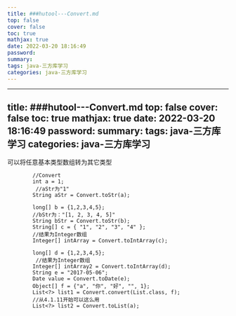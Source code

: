 ```yaml
---
title: ###hutool---Convert.md
top: false
cover: false
toc: true
mathjax: true
date: 2022-03-20 18:16:49
password:
summary:
tags: java-三方库学习
categories: java-三方库学习
---
```

---
title: ###hutool---Convert.md
top: false
cover: false
toc: true
mathjax: true
date: 2022-03-20 18:16:49
password:
summary:
tags: java-三方库学习
categories: java-三方库学习
---
可以将任意基本类型数组转为其它类型

~~~
        //Convert
        int a = 1;
         //aStr为"1"
        String aStr = Convert.toStr(a);

        long[] b = {1,2,3,4,5};
        //bStr为："[1, 2, 3, 4, 5]"
        String bStr = Convert.toStr(b);
        String[] c = { "1", "2", "3", "4" };
        //结果为Integer数组
        Integer[] intArray = Convert.toIntArray(c);

        long[] d = {1,2,3,4,5};
         //结果为Integer数组
        Integer[] intArray2 = Convert.toIntArray(d);
        String e = "2017-05-06";
        Date value = Convert.toDate(e);
        Object[] f = {"a", "你", "好", "", 1};
        List<?> list1 = Convert.convert(List.class, f);
        //从4.1.11开始可以这么用
        List<?> list2 = Convert.toList(a);


~~~
